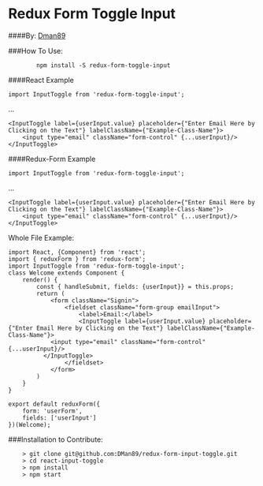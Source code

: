 # Redux Form Toggle Input

####By:
[Dman89](https://www.github.com/dman89/)



###How To Use:

```
		npm install -S redux-form-toggle-input
```

####React Example

```
import InputToggle from 'redux-form-toggle-input';
```
...
```
<InputToggle label={userInput.value} placeholder={"Enter Email Here by Clicking on the Text"} labelClassName={"Example-Class-Name"}>
	<input type="email" className="form-control" {...userInput}/>
</InputToggle>
```

####Redux-Form Example

```
import InputToggle from 'redux-form-toggle-input';
```
...
```
<InputToggle label={userInput.value} placeholder={"Enter Email Here by Clicking on the Text"} labelClassName={"Example-Class-Name"}>
	<input type="email" className="form-control" {...userInput}/>
</InputToggle>
```

Whole File Example:

```
import React, {Component} from 'react';
import { reduxForm } from 'redux-form';
import InputToggle from 'redux-form-toggle-input';
class Welcome extends Component {
	render() {
		const { handleSubmit, fields: {userInput}} = this.props;
		return (
			<form className="Signin">
				<fieldset className="form-group emailInput">
					<label>Email:</label>
					<InputToggle label={userInput.value} placeholder={"Enter Email Here by Clicking on the Text"} labelClassName={"Example-Class-Name"}>
            <input type="email" className="form-control" {...userInput}/>
          </InputToggle>
				</fieldset>
			</form>
		)
	}
}

export default reduxForm({
	form: 'userForm',
	fields: ['userInput']
})(Welcome);
```

###Installation to Contribute:
```
	> git clone git@github.com:DMan89/redux-form-input-toggle.git
	> cd react-input-toggle
	> npm install
	> npm start
```
